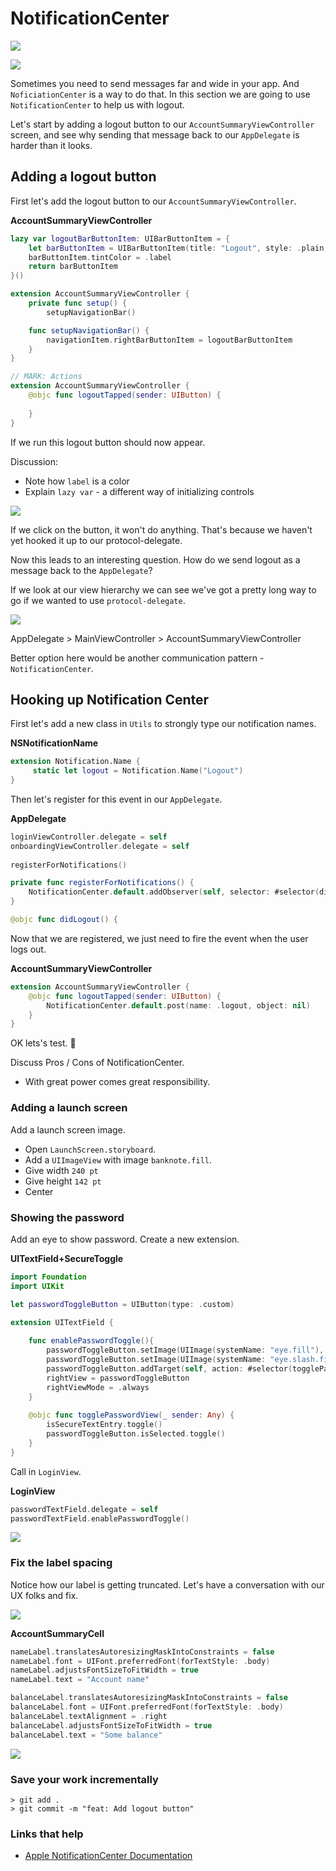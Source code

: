 # NotificationCenter

![](images/1.png)

![](images/2.png)

Sometimes you need to send messages far and wide in your app. And `NoficiationCenter` is a way to do that. In this section we are going to use `NotificationCenter` to help us with logout.

Let's start by adding a logout button to our `AccountSummaryViewController` screen, and see why sending that message back to our `AppDelegate` is harder than it looks.

## Adding a logout button

First let's add the logout button to our `AccountSummaryViewController`.

**AccountSummaryViewController**

```swift
lazy var logoutBarButtonItem: UIBarButtonItem = {
    let barButtonItem = UIBarButtonItem(title: "Logout", style: .plain, target: self, action: #selector(logoutTapped))
    barButtonItem.tintColor = .label
    return barButtonItem
}()

extension AccountSummaryViewController {
    private func setup() {
        setupNavigationBar()

    func setupNavigationBar() {
        navigationItem.rightBarButtonItem = logoutBarButtonItem
    }
}

// MARK: Actions
extension AccountSummaryViewController {
    @objc func logoutTapped(sender: UIButton) {
        
    }
}
```

If we run this logout button should now appear.

Discussion:

- Note how `label` is a color
- Explain `lazy var` - a different way of initializing controls

![](images/0.png)

If we click on the button, it won't do anything. That's because we haven't yet hooked it up to our protocol-delegate.

Now this leads to an interesting question. How do we send logout as a message back to the `AppDelegate`?

If we look at our view hierarchy we can see we've got a pretty long way to go if we wanted to use `protocol-delegate`.

![](images/1.png)

AppDelegate > MainViewController > AccountSummaryViewController

Better option here would be another communication pattern - `NotificationCenter`.


## Hooking up Notification Center

First let's add a new class in `Utils` to strongly type our notification names.

**NSNotificationName** 

```swift
extension Notification.Name {
     static let logout = Notification.Name("Logout")
}
```

Then let's register for this event in our `AppDelegate`.

**AppDelegate**

```swift
loginViewController.delegate = self
onboardingViewController.delegate = self
    
registerForNotifications()

private func registerForNotifications() {
    NotificationCenter.default.addObserver(self, selector: #selector(didLogout), name: .logout, object: nil)
}

@objc func didLogout() {
```

Now that we are registered, we just need to fire the event when the user logs out.

**AccountSummaryViewController**

```swift
extension AccountSummaryViewController {
    @objc func logoutTapped(sender: UIButton) {
        NotificationCenter.default.post(name: .logout, object: nil)
    }
}
```

OK lets's test. 🎉

Discuss Pros / Cons of NotificationCenter.

- With great power comes great responsibility.


### Adding a launch screen

Add a launch screen image.

- Open `LaunchScreen.storyboard`.
- Add a `UIImageView` with image `banknote.fill`.
- Give width `240 pt`
- Give height `142 pt`
- Center

### Showing the password

Add an eye to show password. Create a new extension.

**UITextField+SecureToggle**

```swift
import Foundation
import UIKit

let passwordToggleButton = UIButton(type: .custom)

extension UITextField {
    
    func enablePasswordToggle(){
        passwordToggleButton.setImage(UIImage(systemName: "eye.fill"), for: .normal)
        passwordToggleButton.setImage(UIImage(systemName: "eye.slash.fill"), for: .selected)
        passwordToggleButton.addTarget(self, action: #selector(togglePasswordView), for: .touchUpInside)
        rightView = passwordToggleButton
        rightViewMode = .always
    }
    
    @objc func togglePasswordView(_ sender: Any) {
        isSecureTextEntry.toggle()
        passwordToggleButton.isSelected.toggle()
    }
}
```

Call in `LoginView`.

**LoginView**

```swift
passwordTextField.delegate = self
passwordTextField.enablePasswordToggle()
```

![](images/5.png)

### Fix the label spacing

Notice how our label is getting truncated. Let's have a conversation with our UX folks and fix.

![](images/3.png)

**AccountSummaryCell**

```swift
nameLabel.translatesAutoresizingMaskIntoConstraints = false
nameLabel.font = UIFont.preferredFont(forTextStyle: .body)
nameLabel.adjustsFontSizeToFitWidth = true
nameLabel.text = "Account name"

balanceLabel.translatesAutoresizingMaskIntoConstraints = false
balanceLabel.font = UIFont.preferredFont(forTextStyle: .body)
balanceLabel.textAlignment = .right
balanceLabel.adjustsFontSizeToFitWidth = true
balanceLabel.text = "Some balance"
```

![](images/4.png)

### Save your work incrementally

```
> git add .
> git commit -m "feat: Add logout button"
```

### Links that help

- [Apple NotificationCenter Documentation](https://developer.apple.com/documentation/foundation/notificationcenter)

